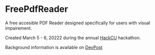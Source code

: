 # FreePdfReader

A free accesible PDF Reader designed specifically for users with visual impairement.

Created March 5 - 6, 20222 during the annual [HackCU](https://hackcu.org/) hackathon.

Background information is available on [DevPost](https://devpost.com/software/free-pdf-reader)
